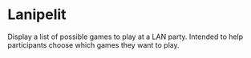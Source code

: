 # Lanipelit

Display a list of possible games to play at a LAN party. Intended to help participants choose which games they want to play.

